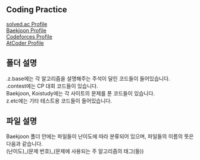 ## Coding Practice  
[solved.ac Profile](https://solved.ac/profile/ryanson)   
[Baekjoon Profile](https://www.acmicpc.net/user/ryanson)   
[Codeforces Profile](https://codeforces.com/profile/ryansmg6496)   
[AtCoder Profile](https://atcoder.jp/users/ryanson)   
  
## 폴더 설명
.z.base에는 각 알고리즘을 설명해주는 주석이 달린 코드들이 들어있습니다.  
.contest에는 CP 대회 코드들이 있습니다.  
Baekjoon, Koistudy에는 각 사이트의 문제를 푼 코드들이 있습니다.  
z.etc에는 기타 테스트용 코드들이 들어있습니다.
  
## 파일 설명
Baekjoon 폴더 안에는 파일들이 난이도에 따라 분류되어 있으며, 파일들의 이름의 뜻은 다음과 같습니다.  
(난이도)\_(문제 번호)\_(문제에 사용되는 주 알고리즘의 태그(들))  
